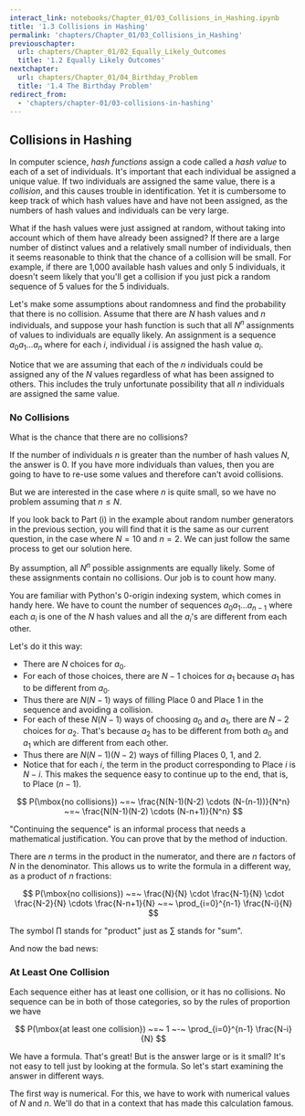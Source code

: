 ```yaml
---
interact_link: notebooks/Chapter_01/03_Collisions_in_Hashing.ipynb
title: '1.3 Collisions in Hashing'
permalink: 'chapters/Chapter_01/03_Collisions_in_Hashing'
previouschapter:
  url: chapters/Chapter_01/02_Equally_Likely_Outcomes
  title: '1.2 Equally Likely Outcomes'
nextchapter:
  url: chapters/Chapter_01/04_Birthday_Problem
  title: '1.4 The Birthday Problem'
redirect_from:
  - 'chapters/chapter-01/03-collisions-in-hashing'
---
```


## Collisions in Hashing

In computer science, *hash functions* assign a code called a *hash value* to each of a set of individuals. It's important that each individual be assigned a unique value. If two individuals are assigned the same value, there is a *collision*, and this causes trouble in identification. Yet it is cumbersome to keep track of which hash values have and have not been assigned, as the numbers of hash values and individuals can be very large.

What if the hash values were just assigned at random, without taking into account which of them have already been assigned? If there are a large number of distinct values and a relatively small number of individuals, then it seems reasonable to think that the chance of a collision will be small. For example, if there are 1,000 available hash values and only 5 individuals, it doesn't seem likely that you'll get a collision if you just pick a random sequence of 5 values for the 5 individuals.

Let's make some assumptions about randomness and find the probability that there is no collision. Assume that there are $N$ hash values and $n$ individuals, and suppose your hash function is such that all $N^n$ assignments of values to individuals are equally likely. An assignment is a sequence $a_0 a_1 \ldots a_n$ where for each $i$, individual $i$ is assigned the hash value $a_i$.

Notice that we are assuming that each of the $n$ individuals could be assigned any of the $N$ values regardless of what has been assigned to others. This includes the truly unfortunate possibility that all $n$ individuals are assigned the same value.

### No Collisions

What is the chance that there are no collisions? 

If the number of individuals $n$ is greater than the number of hash values $N$, the answer is 0. If you have more individuals than values, then you are going to have to re-use some values and therefore can't avoid collisions. 

But we are interested in the case where $n$ is quite small, so we have no problem assuming that $n \le N$.

If you look back to Part (i) in the example about random number generators in the previous section, you will find that it is the same as our current question, in the case where $N = 10$ and $n=2$. We can just follow the same process to get our solution here.

By assumption, all $N^n$ possible assignments are equally likely. Some of these assignments contain no collisions. Our job is to count how many.

You are familiar with Python's 0-origin indexing system, which comes in handy here. We have to count the number of sequences $a_0a_1 \ldots a_{n-1}$ where each $a_i$ is one of the $N$ hash values and all the $a_i$'s are different from each other. 

Let's do it this way:
- There are $N$ choices for $a_0$.
- For each of those choices, there are $N-1$ choices for $a_1$ because $a_1$ has to be different from $a_0$.
- Thus there are $N(N-1)$ ways of filling Place 0 and Place 1 in the sequence and avoiding a collision.
- For each of these $N(N-1)$ ways of choosing $a_0$ and $a_1$, there are $N-2$ choices for $a_2$. That's because $a_2$ has to be different from both $a_0$ and $a_1$ which are different from each other.
- Thus there are $N(N-1)(N-2)$ ways of filling Places 0, 1, and 2.
- Notice that for each $i$, the term in the product corresponding to Place $i$ is $N-i$. This makes the sequence easy to continue up to the end, that is, to Place $(n-1)$.

$$
P(\mbox{no collisions}) ~=~ 
\frac{N(N-1)(N-2) \cdots (N-(n-1))}{N^n}
~=~ \frac{N(N-1)(N-2) \cdots (N-n+1)}{N^n}
$$

"Continuing the sequence" is an informal process that needs a mathematical justification. You can prove that by the method of induction.

There are $n$ terms in the product in the numerator, and there are $n$ factors of $N$ in the denominator. This allows us to write the formula in a different way, as a product of $n$ fractions:

$$
P(\mbox{no collisions}) ~=~
\frac{N}{N} \cdot \frac{N-1}{N} \cdot \frac{N-2}{N} \cdots \frac{N-n+1}{N}
~=~ \prod_{i=0}^{n-1} \frac{N-i}{N}
$$

The symbol $\prod$ stands for "product" just as $\sum$ stands for "sum".

And now the bad news:

### At Least One Collision
Each sequence either has at least one collision, or it has no collisions. No sequence can be in both of those categories, so by the rules of proportion we have

$$
P(\mbox{at least one collision}) ~=~ 1 ~-~ \prod_{i=0}^{n-1} \frac{N-i}{N}
$$

We have a formula. That's great! But is the answer large or is it small? It's not easy to tell just by looking at the formula. So let's start examining the answer in different ways. 

The first way is numerical. For this, we have to work with numerical values of $N$ and $n$. We'll do that in a context that has made this calculation famous.
